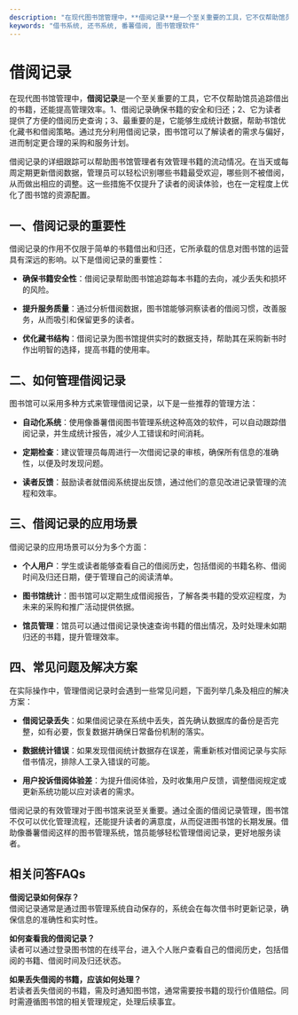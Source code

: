 ```yaml
---
description: "在现代图书馆管理中，**借阅记录**是一个至关重要的工具，它不仅帮助馆员追踪借出的书籍，还能提高管理效率。1、借阅记录确保书籍的安全和归还；2、它为读者提供了方便的借阅历史查询；3、最重要的是，它能够生成统计数据，帮助书馆优化藏书和借阅策略。通过充分利用借阅记录，图书馆可以了解读者的需求与偏好，进而制定更合理的采购和服务计划。"
keywords: "借书系统, 还书系统, 番薯借阅, 图书管理软件"
---
```

# 借阅记录

在现代图书馆管理中，**借阅记录**是一个至关重要的工具，它不仅帮助馆员追踪借出的书籍，还能提高管理效率。1、借阅记录确保书籍的安全和归还；2、它为读者提供了方便的借阅历史查询；3、最重要的是，它能够生成统计数据，帮助书馆优化藏书和借阅策略。通过充分利用借阅记录，图书馆可以了解读者的需求与偏好，进而制定更合理的采购和服务计划。

借阅记录的详细跟踪可以帮助图书馆管理者有效管理书籍的流动情况。在当天或每周定期更新借阅数据，管理员可以轻松识别哪些书籍最受欢迎，哪些则不被借阅，从而做出相应的调整。这一些措施不仅提升了读者的阅读体验，也在一定程度上优化了图书馆的资源配置。

## **一、借阅记录的重要性**

借阅记录的作用不仅限于简单的书籍借出和归还，它所承载的信息对图书馆的运营具有深远的影响。以下是借阅记录的重要性：

- **确保书籍安全性**：借阅记录帮助图书馆追踪每本书籍的去向，减少丢失和损坏的风险。
  
- **提升服务质量**：通过分析借阅数据，图书馆能够洞察读者的借阅习惯，改善服务，从而吸引和保留更多的读者。

- **优化藏书结构**：借阅记录为图书馆提供实时的数据支持，帮助其在采购新书时作出明智的选择，提高书籍的使用率。

## **二、如何管理借阅记录**

图书馆可以采用多种方式来管理借阅记录，以下是一些推荐的管理方法：

- **自动化系统**：使用像番薯借阅图书管理系统这种高效的软件，可以自动跟踪借阅记录，并生成统计报告，减少人工错误和时间消耗。

- **定期检查**：建议管理员每周进行一次借阅记录的审核，确保所有信息的准确性，以便及时发现问题。

- **读者反馈**：鼓励读者就借阅系统提出反馈，通过他们的意见改进记录管理的流程和效率。

## **三、借阅记录的应用场景**

借阅记录的应用场景可以分为多个方面：

- **个人用户**：学生或读者能够查看自己的借阅历史，包括借阅的书籍名称、借阅时间及归还日期，便于管理自己的阅读清单。

- **图书馆统计**：图书馆可以定期生成借阅报告，了解各类书籍的受欢迎程度，为未来的采购和推广活动提供依据。

- **馆员管理**：馆员可以通过借阅记录快速查询书籍的借出情况，及时处理未如期归还的书籍，提升管理效率。

## **四、常见问题及解决方案**

在实际操作中，管理借阅记录时会遇到一些常见问题，下面列举几条及相应的解决方案：

- **借阅记录丢失**：如果借阅记录在系统中丢失，首先确认数据库的备份是否完整，如有必要，恢复数据并确保日常备份机制的落实。

- **数据统计错误**：如果发现借阅统计数据存在误差，需重新核对借阅记录与实际借书情况，排除人工录入错误的可能。

- **用户投诉借阅体验差**：为提升借阅体验，及时收集用户反馈，调整借阅规定或更新系统功能以应对读者的需求。

借阅记录的有效管理对于图书馆来说至关重要。通过全面的借阅记录管理，图书馆不仅可以优化管理流程，还能提升读者的满意度，从而促进图书馆的长期发展。借助像番薯借阅这样的图书管理系统，馆员能够轻松管理借阅记录，更好地服务读者。

## 相关问答FAQs

**借阅记录如何保存？**  
借阅记录通常是通过图书管理系统自动保存的，系统会在每次借书时更新记录，确保信息的准确性和实时性。

**如何查看我的借阅记录？**  
读者可以通过登录图书馆的在线平台，进入个人账户查看自己的借阅历史，包括借阅的书籍、借阅时间及归还状态。

**如果丢失借阅的书籍，应该如何处理？**  
若读者丢失借阅的书籍，需及时通知图书馆，通常需要按书籍的现行价值赔偿。同时需遵循图书馆的相关管理规定，处理后续事宜。

